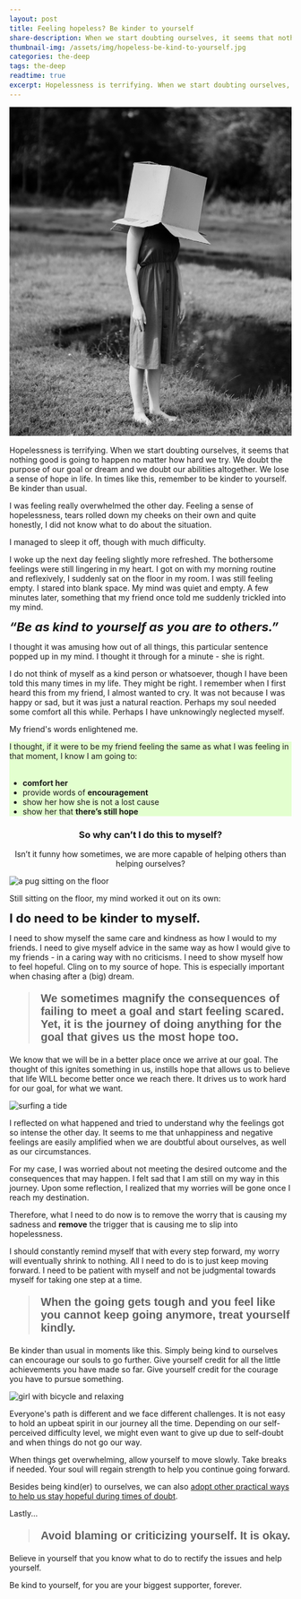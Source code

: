 ```yaml
---
layout: post
title: Feeling hopeless? Be kinder to yourself
share-description: When we start doubting ourselves, it seems that nothing good will happen no matter how hard we try. We lose hope. Remember to be kinder to yourself than usual in times like this. Give yourself credit for all the little achievements you have made so far.
thumbnail-img: /assets/img/hopeless-be-kind-to-yourself.jpg
categories: the-deep
tags: the-deep
readtime: true
excerpt: Hopelessness is terrifying. When we start doubting ourselves, it seems that nothing good is going to happen no matter how hard we try. We doubt the purpose of our goal or dream and we doubt our abilities altogether. We lose a sense of hope in life. In times like this, remember to be kinder to yourself. Be kinder than usual.
---
```


![sad lady](/assets/img/hopeless-be-kind-to-yourself.jpg)

Hopelessness is terrifying. When we start doubting ourselves, it seems that nothing good is going to happen no matter how hard we try. We doubt the purpose of our goal or dream and we doubt our abilities altogether. We lose a sense of hope in life. In times like this, remember to be kinder to yourself. Be kinder than usual.

I was feeling really overwhelmed the other day. Feeling a sense of hopelessness, tears rolled down my cheeks on their own and quite honestly, I did not know what to do about the situation. 

I managed to sleep it off, though with much difficulty.

I woke up the next day feeling slightly more refreshed. The bothersome feelings were still lingering in my heart. I got on with my morning routine and reflexively, I suddenly sat on the floor in my room. I was still feeling empty. I stared into blank space. My mind was quiet and empty. A few minutes later, something that my friend once told me suddenly trickled into my mind. 

<div class="box-purple" style="font-size:22px; font-style:italic; font-weight:bold">“Be as kind to yourself as you are to others.”</div>

I thought it was amusing how out of all things, this particular sentence popped up in my mind. I thought it through for a minute - she is right.

I do not think of myself as a kind person or whatsoever, though I have been told this many times in my life. They might be right. I remember when I first heard this from my friend, I almost wanted to cry. It was not because I was happy or sad, but it was just a natural reaction. Perhaps my soul needed some comfort all this while. Perhaps I have unknowingly neglected myself.

My friend's words enlightened me.

<div class="box-success" style="background-color:#e3ffcf; border-left-color:#e3ffcf;">I thought, if it were to be my friend feeling the same as what I was feeling in that moment, I know I am going to:
<br/><br/>
<ul>
<li><b>comfort her</b></li>
<li>provide words of <b>encouragement</b></li>
<li>show her how she is not a lost cause</li>
<li>show her that <b>there’s still hope</b></li>
</ul>
</div>

<h3 style="text-align:center;">So why can’t I do this to myself?</h3>

<p style="text-align:center;">Isn’t it funny how sometimes, we are more capable of helping others than helping ourselves?</p>

![a pug sitting on the floor](https://images.pexels.com/photos/1591939/pexels-photo-1591939.jpeg)

Still sitting on the floor, my mind worked it out on its own:

<div class="box-purple" style="font-size:22px; font-weight:bold">I do need to be kinder to myself.</div>

I need to show myself the same care and kindness as how I would to my friends. I need to give myself advice in the same way as how I would give to my friends - in a caring way with no criticisms. I need to show myself how to feel hopeful. Cling on to my source of hope. This is especially important when chasing after a (big) dream.

<blockquote style="font-family:arial;font-size:20px;"><b>We sometimes magnify the consequences of failing to meet a goal and start feeling scared. Yet, it is the journey of doing anything for the goal that gives us the most hope too.</b></blockquote>

We know that we will be in a better place once we arrive at our goal. The thought of this ignites something in us, instills hope that allows us to believe that life WILL become better once we reach there. It drives us to work hard for our goal, for what we want.

![surfing a tide](https://images.pexels.com/photos/8258043/pexels-photo-8258043.jpeg?auto=compress&cs=tinysrgb&w=1260&h=750&dpr=1)

I reflected on what happened and tried to understand why the feelings got so intense the other day. It seems to me that unhappiness and negative feelings are easily amplified when we are doubtful about ourselves, as well as our circumstances.

For my case, I was worried about not meeting the desired outcome and the consequences that may happen. I felt sad that I am still on my way in this journey. Upon some reflection, I realized that my worries will be gone once I reach my destination.

Therefore, what I need to do now is to remove the worry that is causing my sadness and **remove** the trigger that is causing me to slip into hopelessness.

I should constantly remind myself that with every step forward, my worry will eventually shrink to nothing. All I need to do is to just keep moving forward. I need to be patient with myself and not be judgmental towards myself for taking one step at a time.

<blockquote style="font-family:arial;font-size:20px;"><b>When the going gets tough and you feel like you cannot keep going anymore, treat yourself kindly.</b></blockquote>

Be kinder than usual in moments like this. Simply being kind to ourselves can encourage our souls to go further. Give yourself credit for all the little achievements you have made so far. Give yourself credit for the courage you have to pursue something.

![girl with bicycle and relaxing](https://images.pexels.com/photos/3771836/pexels-photo-3771836.jpeg?auto=compress&cs=tinysrgb&w=1260&h=750&dpr=1)

Everyone's path is different and we face different challenges. It is not easy to hold an upbeat spirit in our journey all the time. Depending on our self-perceived difficulty level, we might even want to give up due to self-doubt and when things do not go our way.

When things get overwhelming, allow yourself to move slowly. Take breaks if needed. Your soul will regain strength to help you continue going forward.

Besides being kind(er) to ourselves, we can also [adopt other practical ways to help us stay hopeful during times of doubt](https://xakur.github.io/2022-12-15-how-to-stay-hopeful-in-times-of-doubt/).

Lastly...

<blockquote style="font-family:arial;font-size:20px;"><b>Avoid blaming or criticizing yourself. It is okay.</b></blockquote>

Believe in yourself that you know what to do to rectify the issues and help yourself.

Be kind to yourself, for you are your biggest supporter, forever.
